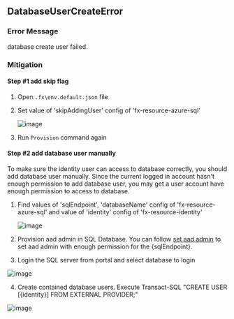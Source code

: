 ## DatabaseUserCreateError

### Error Message

database <database> create user <user> failed. 

### Mitigation

#### Step #1 add skip flag
1. Open `.fx\env.default.json` file
1. Set value of 'skipAddingUser' config of 'fx-resource-azure-sql' 

   ![image](https://user-images.githubusercontent.com/16380704/114984949-d0469f80-9ec4-11eb-84e9-e8afc91a1f2d.png)

1. Run `Provision` command again

#### Step #2 add database user manually

To make sure the identity user can access to database correctly, you should add database user manually.
Since the current logged in account hasn't enough permission to add database user, you may get a user account have enough permission to access to database. 
1. Find values of 'sqlEndpoint', 'databaseName' config of 'fx-resource-azure-sql' and value of 'identity' config of 'fx-resource-identity'

   ![image](https://user-images.githubusercontent.com/16380704/114985422-6084e480-9ec5-11eb-96e0-7393de28d9b4.png)

1. Provision aad admin in SQL Database. You can follow [set aad admin](https://docs.microsoft.com/en-us/azure/azure-sql/database/authentication-aad-configure?tabs=azure-powershell#provision-azure-ad-admin-sql-database) to set aad admin with enough permission for the {sqlEndpoint}.

1. Login the SQL server from portal and select database to login

  ![image](https://user-images.githubusercontent.com/16380704/114985949-fae52800-9ec5-11eb-9f07-b5f8abb02361.png)

4. Create contained database users. Execute Transact-SQL "CREATE USER [{identity}] FROM EXTERNAL PROVIDER;"

  ![image](https://user-images.githubusercontent.com/16380704/114986232-57484780-9ec6-11eb-8757-5be3e45d1ac0.png)

